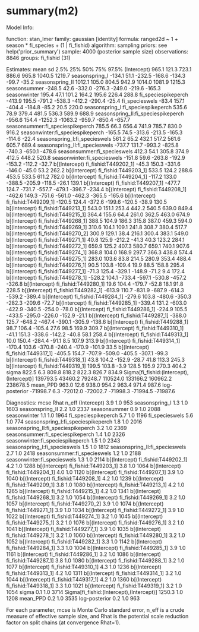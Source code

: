 # summary(m2)

Model Info:

 function:     stan_lmer
 family:       gaussian [identity]
 formula:      ranged2d ~ 1 + season * fi_species + (1 | fi_fishid)
 algorithm:    sampling
 priors:       see help('prior_summary')
 sample:       4000 (posterior sample size)
 observations: 8846
 groups:       fi_fishid (31)

Estimates:
                                           mean     sd       2.5%     25%      50%      75%      97.5% 
(Intercept)                                 965.1    121.3    723.1    886.6    965.8   1040.5   1219.7
seasonspring_I                             -134.1     51.1   -232.5   -168.6   -134.3    -99.7    -35.2
seasonspring_II                            1012.1    105.0    804.5    942.9   1014.0   1081.9   1215.3
seasonsummer                               -248.5     42.6   -332.0   -276.3   -249.0   -219.6   -165.3
seasonwinter                                195.4     47.1    101.2    164.2    195.6    226.4    288.8
fi_speciespikeperch                        -413.9    195.5   -791.2   -538.3   -412.2   -290.4    -25.4
fi_specieswels                              -83.4    157.1   -404.4   -184.8    -85.2     20.5    220.0
seasonspring_I:fi_speciespikeperch          535.6     78.9    379.4    481.5    536.3    589.9    688.9
seasonspring_II:fi_speciespikeperch        -956.6    154.4  -1252.3  -1063.2   -959.7   -850.4   -657.7
seasonsummer:fi_speciespikeperch            785.5     66.3    656.4    741.9    785.7    830.0    916.2
seasonwinter:fi_speciespikeperch           -165.5     74.5   -313.6   -213.5   -165.3   -114.6    -22.4
seasonspring_I:fi_specieswels               561.2     65.2    432.1    517.2    561.6    605.7    689.4
seasonspring_II:fi_specieswels             -737.7    131.7   -993.2   -825.8   -740.3   -650.1   -478.6
seasonsummer:fi_specieswels                 412.3     54.1    305.8    374.9    412.5    448.2    520.8
seasonwinter:fi_specieswels                -151.8     59.6   -263.8   -192.9   -153.2   -112.2    -32.7
b[(Intercept) fi_fishid:T449202_1]          -45.3    150.3   -331.6   -146.0    -45.0     53.2    262.2
b[(Intercept) fi_fishid:T449203_1]          533.5    124.2    288.6    453.5    533.5    611.2    782.0
b[(Intercept) fi_fishid:T449204_1]         -117.2    133.0   -388.5   -205.9   -118.5    -26.1    139.1
b[(Intercept) fi_fishid:T449207_1]         -477.7    124.7   -731.7   -557.7   -479.1   -396.7   -234.4
b[(Intercept) fi_fishid:T449208_1]         -462.6    149.3   -751.6   -561.0   -462.3   -365.5   -165.6
b[(Intercept) fi_fishid:T449209_1]         -120.5    124.4   -372.6   -199.6   -120.5    -38.9    130.5
b[(Intercept) fi_fishid:T449213_1]          543.0    151.1    253.4    442.2    540.5    639.0    849.4
b[(Intercept) fi_fishid:T449215_1]          364.4    155.6     64.4    261.0    362.5    463.0    674.9
b[(Intercept) fi_fishid:T449268_1]          388.5    104.9    186.3    315.8    387.0    459.3    594.0
b[(Intercept) fi_fishid:T449269_1]          310.6    104.1    109.1    241.8    308.7    380.4    517.7
b[(Intercept) fi_fishid:T449270_2]          300.9    129.1     38.4    216.1    300.4    383.1    549.0
b[(Intercept) fi_fishid:T449271_1]           40.8    125.9   -212.2    -41.3     40.3    123.2    284.1
b[(Intercept) fi_fishid:T449272_1]          659.9    125.2    407.3    580.7    659.1    740.1    907.6
b[(Intercept) fi_fishid:T449274_1]          368.8    104.0    168.9    297.7    366.3    438.8    574.4
b[(Intercept) fi_fishid:T449275_1]          283.0    103.6     83.8    214.5    280.9    353.4    488.4
b[(Intercept) fi_fishid:T449276_1]           90.5    103.8   -109.4     19.9     88.5    158.8    295.4
b[(Intercept) fi_fishid:T449277_1]          -71.3    125.4   -329.1   -148.9    -71.2      9.4    172.4
b[(Intercept) fi_fishid:T449278_1]         -528.2    104.1   -733.4   -597.1   -530.8   -457.2   -326.8
b[(Intercept) fi_fishid:T449280_1]           19.6    104.4   -179.7    -52.8     18.1     91.8    228.5
b[(Intercept) fi_fishid:T449282_1]         -613.9    110.7   -831.9   -687.9   -614.3   -539.2   -389.4
b[(Intercept) fi_fishid:T449284_1]         -279.6    103.8   -480.6   -350.3   -282.3   -209.6    -72.7
b[(Intercept) fi_fishid:T449285_1]         -339.4    131.2   -603.0   -422.9   -340.5   -254.0    -78.0
b[(Intercept) fi_fishid:T449286_1]         -224.9    105.5   -433.5   -295.0   -226.0   -152.9    -21.1
b[(Intercept) fi_fishid:T449287_1]         -388.0    125.7   -648.2   -467.4   -390.1   -305.9   -138.6
b[(Intercept) fi_fishid:T449288_1]           98.7    106.4   -105.4     27.6     98.5    169.9    309.7
b[(Intercept) fi_fishid:T449310_1]          -41.1    151.3   -338.6   -142.2    -40.8     58.1    258.4
b[(Intercept) fi_fishid:T449313_1]           10.0    150.4   -284.4    -91.1      8.5    107.9    313.9
b[(Intercept) fi_fishid:T449314_1]         -170.4    103.6   -370.8   -240.4   -170.9   -101.9     33.5
b[(Intercept) fi_fishid:T449317_1]         -405.5    154.7   -707.9   -509.0   -405.5   -307.1    -99.3
b[(Intercept) fi_fishid:T449318_1]           43.8    104.2   -152.9    -28.7     41.8    113.3    245.3
b[(Intercept) fi_fishid:T449319_1]          199.5    103.8     -3.9    128.5    195.9    270.3    404.2
sigma                                       822.5      6.3    809.8    818.2    822.3    826.7    834.9
Sigma[fi_fishid:(Intercept),(Intercept)] 139793.5  43460.2  79248.7 110524.0 133166.2 160962.2 238678.5
mean_PPD                                    963.0     12.6    938.0    954.2    963.4    971.4    987.6
log-posterior                            -71998.7      6.3 -72012.0 -72002.7 -71998.3 -71994.5 -71987.6

Diagnostics:
                                         mcse   Rhat   n_eff
(Intercept)                                 3.9    1.0  953 
seasonspring_I                              1.3    1.0 1603 
seasonspring_II                             2.2    1.0 2337 
seasonsummer                                0.9    1.0 2088 
seasonwinter                                1.1    1.0 1964 
fi_speciespikeperch                         5.7    1.0 1196 
fi_specieswels                              5.6    1.0  774 
seasonspring_I:fi_speciespikeperch          1.8    1.0 2016 
seasonspring_II:fi_speciespikeperch         3.2    1.0 2369 
seasonsummer:fi_speciespikeperch            1.4    1.0 2326 
seasonwinter:fi_speciespikeperch            1.5    1.0 2343 
seasonspring_I:fi_specieswels               1.5    1.0 1812 
seasonspring_II:fi_specieswels              2.7    1.0 2418 
seasonsummer:fi_specieswels                 1.2    1.0 2188 
seasonwinter:fi_specieswels                 1.3    1.0 2114 
b[(Intercept) fi_fishid:T449202_1]          4.2    1.0 1288 
b[(Intercept) fi_fishid:T449203_1]          3.8    1.0 1064 
b[(Intercept) fi_fishid:T449204_1]          4.0    1.0 1120 
b[(Intercept) fi_fishid:T449207_1]          3.9    1.0 1040 
b[(Intercept) fi_fishid:T449208_1]          4.2    1.0 1239 
b[(Intercept) fi_fishid:T449209_1]          3.8    1.0 1080 
b[(Intercept) fi_fishid:T449213_1]          4.2    1.0 1265 
b[(Intercept) fi_fishid:T449215_1]          4.2    1.0 1341 
b[(Intercept) fi_fishid:T449268_1]          3.2    1.0 1054 
b[(Intercept) fi_fishid:T449269_1]          3.2    1.0 1057 
b[(Intercept) fi_fishid:T449270_2]          3.9    1.0 1074 
b[(Intercept) fi_fishid:T449271_1]          3.9    1.0 1034 
b[(Intercept) fi_fishid:T449272_1]          3.9    1.0 1022 
b[(Intercept) fi_fishid:T449274_1]          3.2    1.0 1045 
b[(Intercept) fi_fishid:T449275_1]          3.2    1.0 1076 
b[(Intercept) fi_fishid:T449276_1]          3.2    1.0 1041 
b[(Intercept) fi_fishid:T449277_1]          3.9    1.0 1035 
b[(Intercept) fi_fishid:T449278_1]          3.2    1.0 1060 
b[(Intercept) fi_fishid:T449280_1]          3.2    1.0 1052 
b[(Intercept) fi_fishid:T449282_1]          3.3    1.0 1142 
b[(Intercept) fi_fishid:T449284_1]          3.3    1.0 1004 
b[(Intercept) fi_fishid:T449285_1]          3.9    1.0 1161 
b[(Intercept) fi_fishid:T449286_1]          3.2    1.0 1086 
b[(Intercept) fi_fishid:T449287_1]          3.8    1.0 1080 
b[(Intercept) fi_fishid:T449288_1]          3.2    1.0 1077 
b[(Intercept) fi_fishid:T449310_1]          4.3    1.0 1236 
b[(Intercept) fi_fishid:T449313_1]          4.2    1.0 1311 
b[(Intercept) fi_fishid:T449314_1]          3.2    1.0 1044 
b[(Intercept) fi_fishid:T449317_1]          4.2    1.0 1360 
b[(Intercept) fi_fishid:T449318_1]          3.3    1.0 1021 
b[(Intercept) fi_fishid:T449319_1]          3.2    1.0 1054 
sigma                                       0.1    1.0 3714 
Sigma[fi_fishid:(Intercept),(Intercept)] 1250.3    1.0 1208 
mean_PPD                                    0.2    1.0 3535 
log-posterior                               0.2    1.0  963 

For each parameter, mcse is Monte Carlo standard error, n_eff is a crude measure of effective sample size, and Rhat is the potential scale reduction factor on split chains (at convergence Rhat=1).
